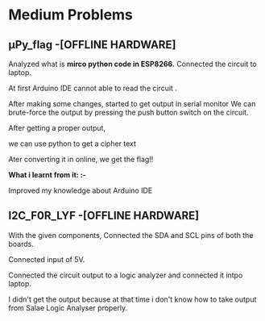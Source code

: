 # Medium Problems

## μPy_flag -[OFFLINE HARDWARE]
Analyzed what is **mirco python code in ESP8266.**
Connected the circuit to laptop.

At first Arduino IDE cannot able to read the circuit .

After making some changes, started to get output in serial monitor
We can brute-force the output by pressing the push button switch on the circuit.

After getting a proper output,

we can use python to get a cipher text

Ater converting it in online, we get the flag!!

**What i learnt from it: :-**

Improved my knowledge about Arduino IDE

##  I2C_F0R_LYF -[OFFLINE HARDWARE]
With the given components, Connected the SDA and SCL pins of both the boards.

Connected input of 5V.

Connected the circuit output to a logic analyzer and connected it intpo laptop.

I didn't get the output because at that time i don't know how to take output from Salae Logic Analyser properly.

